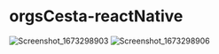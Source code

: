 # orgsCesta-reactNative
![Screenshot_1673298903](https://user-images.githubusercontent.com/101364762/229240233-1cacc6b8-fc78-45cb-a0ec-377702878ace.png)
![Screenshot_1673298906](https://user-images.githubusercontent.com/101364762/229240082-3897e6c1-0c32-4e10-a251-37087fce257f.png)
